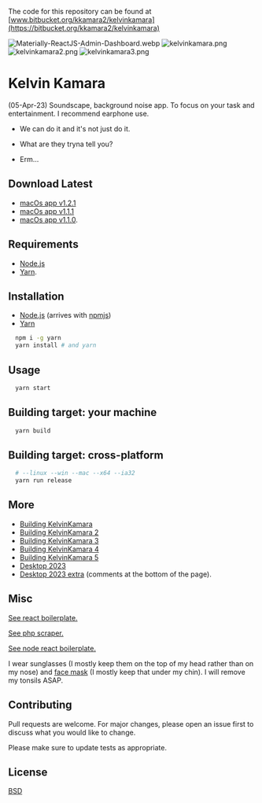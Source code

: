 The code for this repository can be found at [www.bitbucket.org/kkamara2/kelvinkamara](https://bitbucket.org/kkamara2/kelvinkamara)

<img src="https://codedthemes.com/wp-content/uploads/edd/2022/05/Materially-ReactJS-Admin-Dashboard.webp" alt="Materially-ReactJS-Admin-Dashboard.webp" width=""/>

<img src="https://github.com/kkamara/useful/blob/main/kelvinkamara.png?raw=true" alt="kelvinkamara.png" width=""/>

<img src="https://github.com/kkamara/useful/blob/main/kelvinkamara2.png?raw=true" alt="kelvinkamara2.png" width=""/>

<img src="https://github.com/kkamara/useful/blob/main/kelvinkamara3.png?raw=true" alt="kelvinkamara3.png" width=""/>

# Kelvin Kamara

(05-Apr-23) Soundscape, background noise app. To focus on your task and entertainment. I recommend earphone use.

- We can do it and it's not just do it.

- What are they tryna tell you?

- Erm...

## Download Latest

* [macOs app v1.2.1](https://github.com/kkamara/kelvinkamara/releases)
* [macOs app v1.1.1](https://github.com/kkamara/kelvinkamara/releases)
* [macOs app v1.1.0](https://github.com/kkamara/kelvinkamara/releases).

## Requirements

* [Node.js](https://nodejs.org/en/)
* [Yarn](https://yarnpkg.com/).

## Installation

* [Node.js](https://nodejs.org/en/) (arrives with [npmjs](https://www.npmjs.com/))
* [Yarn](https://yarnpkg.com/)

```bash
  npm i -g yarn
  yarn install # and yarn
```

## Usage

```bash
  yarn start
```

## Building target: your machine

```bash
  yarn build
```

## Building target: cross-platform

```bash
  # --linux --win --mac --x64 --ia32
  yarn run release
```

## More

* [Building KelvinKamara](https://github.com/kkamara/useful/blob/main/kelvinkamara-building.png)
* [Building KelvinKamara 2](https://github.com/kkamara/useful/blob/main/kelvinkamara-building2.png)
* [Building KelvinKamara 3](https://github.com/kkamara/useful/blob/main/kelvinkamara-building3.png)
* [Building KelvinKamara 4](https://github.com/kkamara/useful/blob/main/kelvinkamara-building4.png)
* [Building KelvinKamara 5](https://github.com/kkamara/useful/blob/main/kelvinkamara-building5.png)
* [Desktop 2023](https://raw.githubusercontent.com/kkamara/useful/main/desktop-2023.png)
* [Desktop 2023 extra](https://github.com/kkamara/useful/commit/a9e620925598c945ad71501388dc615f4b381d33) (comments at the bottom of the page).

## Misc

[See react boilerplate.](https://github.com/kkamara/react-boilerplate)

[See php scraper.](https://github.com/kkamara/php-scraper)

[See node react boilerplate.](https://github.com/kkamara/node-react-boilerplate)

I wear sunglasses (I mostly keep them on the top of my head rather than on my nose) and [face mask](https://www.amazon.co.uk/gp/product/B08FK54H5Q) (I mostly keep that under my chin). I will remove my tonsils ASAP.

## Contributing
Pull requests are welcome. For major changes, please open an issue first to discuss what you would like to change.

Please make sure to update tests as appropriate.

## License
[BSD](https://opensource.org/licenses/BSD-3-Clause)
